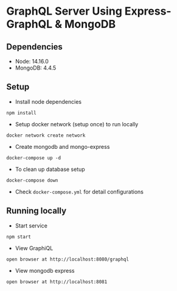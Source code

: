 # GraphQL Server Using Express-GraphQL & MongoDB

## Dependencies
- Node: 14.16.0
- MongoDB: 4.4.5

## Setup
- Install node dependencies
```
npm install
```
- Setup docker network (setup once) to run locally
```
docker network create network
```
- Create mongodb and mongo-express
```
docker-compose up -d
```
- To clean up database setup
```
docker-compose down
```
- Check `docker-compose.yml` for detail configurations

## Running locally
- Start service
```
npm start
```
- View GraphiQL
```
open browser at http://localhost:8080/graphql
```
- View mongodb express
```
open browser at http://localhost:8081
```

